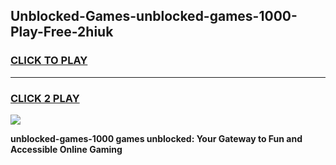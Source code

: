 
## Unblocked-Games-unblocked-games-1000-Play-Free-2hiuk
<h3>
<a href="https://premium76.site?title=unblocked-games-1000&ref=15A">CLICK TO PLAY</a></h3>
<hr>

<h3>
<a href="https://premium76.site?title=unblocked-games-1000&ref=15A">CLICK 2 PLAY</a>
  
</h3>

<a href="https://premium76.site?title=unblocked-games-1000&ref=15A"><img src="https://clearcache.store/games.png"></a>


**unblocked-games-1000 games unblocked: Your Gateway to Fun and Accessible Online Gaming**
